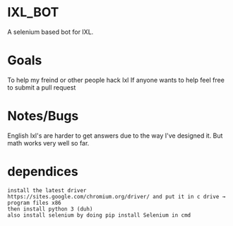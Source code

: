 # IXL_BOT
A selenium based bot for IXL. 
# Goals
To help my freind or other people hack Ixl 
If anyone wants to help feel free to submit a pull request
# Notes/Bugs
English Ixl's are harder to get answers due to the way I've designed it. But math works very well so far.
# dependices
    install the latest driver https://sites.google.com/chromium.org/driver/ and put it in c drive → program files x86 
    then install python 3 (duh)                
    also install selenium by doing pip install Selenium in cmd
